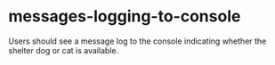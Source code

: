 # messages-logging-to-console
Users should see a message log to the console indicating whether the shelter dog or cat is available.
